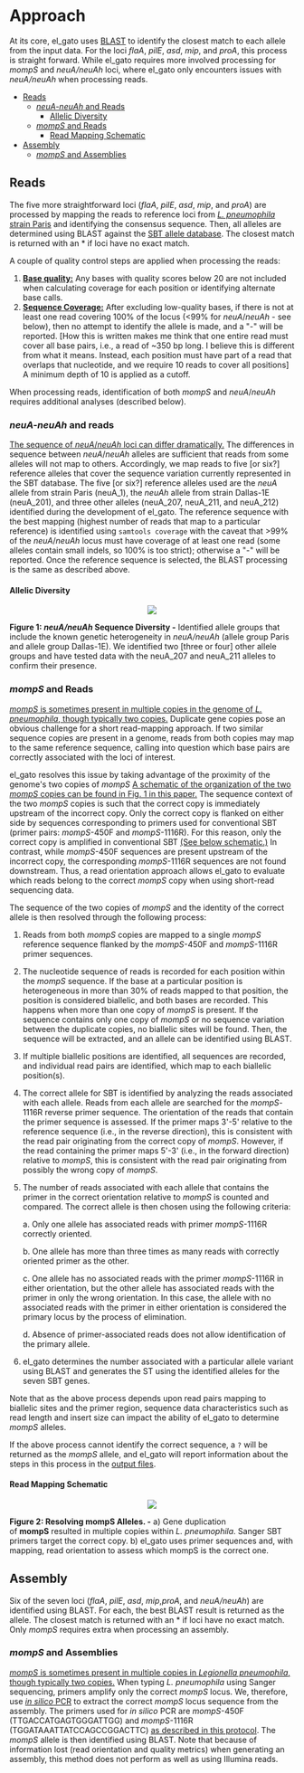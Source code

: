 # Approach

At its core, el_gato uses [BLAST](https://blast.ncbi.nlm.nih.gov/Blast.cgi) to identify the closest match to each allele from the input data. For the loci *flaA*, *pilE*, *asd*, *mip*, and *proA*, this process is straight forward. While el_gato requires more involved processing for *mompS* and *neuA/neuAh* loci, where el_gato only encounters issues with *neuA/neuAh* when processing reads.

* [Reads](#reads)
   * [*neuA-neuAh* and Reads](#neua-neuah-and-reads)
     * [Allelic Diversity](#allelic-diversity)
   * [*mompS* and Reads](#momps-and-reads)
     * [Read Mapping Schematic](#read-mapping-schematic)
* [Assembly](#assembly)
   * [*mompS* and Assemblies](#momps-and-assemblies)

## Reads

The five more straightforward loci (*flaA*, *pilE*, *asd*, *mip*, and *proA*) are processed by mapping the reads to reference loci from [*L. pneumophila* strain Paris](https://www.ncbi.nlm.nih.gov/datasets/genome/GCF_000048645.1/) and identifying the consensus sequence. Then, all alleles are determined using BLAST against the [SBT allele database](https://github.com/jennahamlin/el_gato/tree/main/el_gato/db). The closest match is returned with an \* if loci have no exact match. 

A couple of quality control steps are applied when processing the reads:

   1. **[Base quality:](https://en.wikipedia.org/wiki/Phred_quality_score)** Any bases with quality scores below 20 are not included when calculating coverage for each position or identifying alternate base calls. 
   2. **[Sequence Coverage:](https://en.wikipedia.org/wiki/Coverage_(genetics))** After excluding low-quality bases, if there is not at least one read covering 100% of the locus (<99% for *neuA*/*neuAh* - see below), then no attempt to identify the allele is made, and a "-" will be reported. [How this is written makes me think that one entire read must cover all base pairs, i.e., a read of ~350 bp long. I believe this is different from what it means. Instead, each position must have part of a read that overlaps that nucleotide, and we require 10 reads to cover all positions] A minimum depth of 10 is applied as a cutoff. 

When processing reads, identification of both *mompS* and *neuA*/*neuAh* requires additional analyses (described below).

<a id="neuA/neuAh"></a>
### *neuA-neuAh* and reads

[The sequence of *neuA*/*neuAh* loci can differ dramatically.](https://doi.org/10.1111/1469-0691.12459) The differences in sequence between *neuA*/*neuAh* alleles are sufficient that reads from some alleles will not map to others. Accordingly, we map reads to five [or six?] reference alleles that cover the sequence variation currently represented in the SBT database. The five [or six?] reference alleles used are the *neuA* allele from strain Paris (neuA_1), the *neuAh* allele from strain Dallas-1E (neuA_201), and three other alleles (neuA_207, neuA_211, and neuA_212) identified during the development of el_gato. The reference sequence with the best mapping (highest number of reads that map to a particular reference) is identified using `samtools coverage` with the caveat that >99% of the *neuA*/*neuAh* locus must have coverage of at least one read (some alleles contain small indels, so 100% is too strict); otherwise a "-" will be reported. Once the reference sequence is selected, the BLAST processing is the same as described above. 

#### Allelic Diversity
<p align="center">
<img src= "https://github.com/user-attachments/assets/7c0eb403-369a-40bf-892d-150c5d2fc214"/ >
</p>

**Figure 1: *neuA/neuAh* Sequence Diversity -** Identified allele groups that include the known genetic heterogeneity in *neuA/neuAh* (allele group Paris and allele group Dallas-1E). We identified two [three or four] other allele groups and have tested data with the neuA_207 and neuA_211 alleles to confirm their presence.

### *mompS* and Reads

[*mompS* is sometimes present in multiple copies in the genome of *L. pneumophila*, though typically two copies.](https://doi.org/10.1016/j.cmi.2017.01.002) Duplicate gene copies pose an obvious challenge for a short read-mapping approach. If two similar sequence copies are present in a genome, reads from both copies may map to the same reference sequence, calling into question which base pairs are correctly associated with the loci of interest.

el_gato resolves this issue by taking advantage of the proximity of the genome's two copies of *mompS* [A schematic of the organization of the two *mompS* copies can be found in Fig. 1 in this paper.](https://doi.org/10.1016/j.cmi.2017.01.002) The sequence context of the two *mompS* copies is such that the correct copy is immediately upstream of the incorrect copy. Only the correct copy is flanked on either side by sequences corresponding to primers used for conventional SBT (primer pairs: *mompS*-450F and *mompS*-1116R). For this reason, only the correct copy is amplified in conventional SBT [(See below schematic.)](#momps-read-mapping-schematic) In contrast, while *mompS*-450F sequences are present upstream of the incorrect copy, the corresponding *mompS*-1116R sequences are not found downstream. Thus, a read orientation approach allows el_gato to evaluate which reads belong to the correct *mompS* copy when using short-read sequencing data.  
 
The sequence of the two copies of *mompS* and the identity of the correct allele is then resolved through the following process:

1. Reads from both *mompS* copies are mapped to a single *mompS* reference sequence flanked by the *mompS*-450F and *mompS*-1116R primer sequences. 

2. The nucleotide sequence of reads is recorded for each position within the *mompS* sequence. If the base at a particular position is heterogeneous in more than 30% of reads mapped to that position, the position is considered biallelic, and both bases are recorded. This happens when more than one copy of *mompS* is present. If the sequence contains only one copy of *mompS* or no sequence variation between the duplicate copies, no biallelic sites will be found. Then, the sequence will be extracted, and an allele can be identified using BLAST. 

4. If multiple biallelic positions are identified, all sequences are recorded, and individual read pairs are identified, which map to each biallelic position(s). 

5. The correct allele for SBT is identified by analyzing the reads associated with each allele. Reads from each allele are searched for the *mompS*-1116R reverse primer sequence. The orientation of the reads that contain the primer sequence is assessed. If the primer maps 3'-5' relative to the reference sequence (i.e., in the reverse direction), this is consistent with the read pair originating from the correct copy of *mompS*. However, if the read containing the primer maps 5'-3' (i.e., in the forward direction) relative to *mompS*, this is consistent with the read pair originating from possibly the wrong copy of *mompS*. 

6. The number of reads associated with each allele that contains the primer in the correct orientation relative to *mompS* is counted and compared. The correct allele is then chosen using the following criteria:  

   a. Only one allele has associated reads with primer *mompS*-1116R correctly oriented.  

   b. One allele has more than three times as many reads with correctly oriented primer as the other.  

   c. One allele has no associated reads with the primer *mompS*-1116R in either orientation, but the other allele has associated reads with the primer in only the wrong orientation. In this case, the allele with no associated reads with the primer in either orientation is considered the primary locus by the process of elimination.
   
   d. Absence of primer-associated reads does not allow identification of the primary allele.

8. el_gato determines the number associated with a particular allele variant using BLAST and generates the ST using the identified alleles for the seven SBT genes. 

Note that as the above process depends upon read pairs mapping to biallelic sites and the primer region, sequence data characteristics such as read length and insert size can impact the ability of el_gato to determine *mompS* alleles. 

If the above process cannot identify the correct sequence, a `?` will be returned as the *mompS* allele, and el_gato will report information about the steps in this process in the [output files](input_output.md/#output-files).

#### Read Mapping Schematic

<p align="center">
<img src="https://github.com/user-attachments/assets/5c697f0b-f271-401c-8728-126fa24861a9"/ >
</p>

**Figure 2: Resolving mompS Alleles. -** a) Gene duplication of **mompS** resulted in multiple copies within *L. pneumophila*. Sanger SBT primers target the correct copy. b) el_gato uses primer sequences and, with mapping, read orientation to assess which mompS is the correct one. 

## Assembly

Six of the seven loci (*flaA*, *pilE*, *asd*, *mip*,*proA*, and *neuA/neuAh*) are identified using BLAST. For each, the best BLAST result is returned as the allele. The closest match is returned with an \* if loci have no exact match. Only *mompS* requires extra when processing an assembly.

### *mompS* and Assemblies

[*mompS* is sometimes present in multiple copies in *Legionella pneumophila*, though typically two copies.](https://doi.org/10.1016/j.cmi.2017.01.002) When typing *L. pneumophila* using Sanger sequencing, primers amplify only the correct *mompS* locus. We, therefore, use [*in silico* PCR](https://users.soe.ucsc.edu/~kent/) to extract the correct *mompS* locus sequence from the assembly. The primers used for *in silico* PCR are *mompS*-450F (TTGACCATGAGTGGGATTGG) and *mompS*-1116R (TGGATAAATTATCCAGCCGGACTTC) [as described in this protocol](https://doi.org/10.1007/978-1-62703-161-5_6). The *mompS* allele is then identified using BLAST. Note that because of information lost (read orientation and quality metrics) when generating an assembly, this method does not perform as well as using Illumina reads. 
